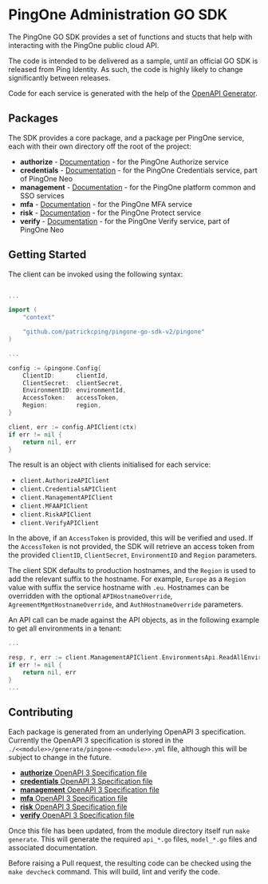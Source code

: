 # PingOne Administration GO SDK

The PingOne GO SDK provides a set of functions and stucts that help with interacting with the PingOne public cloud API.

The code is intended to be delivered as a sample, until an official GO SDK is released from Ping Identity.  As such, the code is highly likely to change significantly between releases. 

Code for each service is generated with the help of the [OpenAPI Generator](https://openapi-generator.tech/).

## Packages

The SDK provides a core package, and a package per PingOne service, each with their own directory off the root of the project:

* **authorize** - [Documentation](https://pkg.go.dev/github.com/patrickcping/pingone-go-sdk-v2/authorize) - for the PingOne Authorize service
* **credentials** - [Documentation](https://pkg.go.dev/github.com/patrickcping/pingone-go-sdk-v2/credentials) - for the PingOne Credentials service, part of PingOne Neo
* **management** - [Documentation](https://pkg.go.dev/github.com/patrickcping/pingone-go-sdk-v2/management) - for the PingOne platform common and SSO services
* **mfa** - [Documentation](https://pkg.go.dev/github.com/patrickcping/pingone-go-sdk-v2/mfa) - for the PingOne MFA service
* **risk** - [Documentation](https://pkg.go.dev/github.com/patrickcping/pingone-go-sdk-v2/risk) - for the PingOne Protect service
* **verify** - [Documentation](https://pkg.go.dev/github.com/patrickcping/pingone-go-sdk-v2/verify) - for the PingOne Verify service, part of PingOne Neo

## Getting Started

The client can be invoked using the following syntax:

```go

...

import (
	"context"

	"github.com/patrickcping/pingone-go-sdk-v2/pingone"
)

...

config := &pingone.Config{
	ClientID:      clientId,
	ClientSecret:  clientSecret,
	EnvironmentID: environmentId,
	AccessToken:   accessToken,
	Region:        region,
}

client, err := config.APIClient(ctx)
if err != nil {
	return nil, err
}
```

The result is an object with clients initialised for each service:
* `client.AuthorizeAPIClient`
* `client.CredentialsAPIClient`
* `client.ManagementAPIClient`
* `client.MFAAPIClient`
* `client.RiskAPIClient`
* `client.VerifyAPIClient`

In the above, if an `AccessToken` is provided, this will be verified and used.  If the `AccessToken` is not provided, the SDK will retrieve an access token from the provided `ClientID`, `ClientSecret`, `EnvironmentID` and `Region` parameters.

The client SDK defaults to production hostnames, and the `Region` is used to add the relevant suffix to the hostname.  For example, `Europe` as a `Region` value with suffix the service hostname with `.eu`.  Hostnames can be overridden with the optional `APIHostnameOverride`, `AgreementMgmtHostnameOverride`, and `AuthHostnameOverride` parameters.

An API call can be made against the API objects, as in the following example to get all environments in a tenant:

```go
...

resp, r, err := client.ManagementAPIClient.EnvironmentsApi.ReadAllEnvironments(ctx).Execute()
if err != nil {
	return nil, err
}
...
```

## Contributing

Each package is generated from an underlying OpenAPI 3 specification.  Currently the OpenAPI 3 specification is stored in the `./<<module>>/generate/pingone-<<module>>.yml` file, although this will be subject to change in the future.

* [**authorize** OpenAPI 3 Specification file](./authorize/generate/pingone-authorize.yml)
* [**credentials** OpenAPI 3 Specification file](./credentials/generate/pingone-credentials.yml)
* [**management** OpenAPI 3 Specification file](./management/generate/pingone-management.yml)
* [**mfa** OpenAPI 3 Specification file](./mfa/generate/pingone-mfa.yml)
* [**risk** OpenAPI 3 Specification file](./risk/generate/pingone-risk.yml)
* [**verify** OpenAPI 3 Specification file](./verify/generate/pingone-verify.yml)

Once this file has been updated, from the module directory itself run `make generate`.  This will generate the required `api_*.go` files, `model_*.go` files and associated documentation.

Before raising a Pull request, the resulting code can be checked using the `make devcheck` command.  This will build, lint and verify the code.